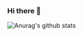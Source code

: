 ### Hi there 👋


![Anurag's github stats](https://github-readme-stats.vercel.app/api?username=Knackie&show_icons=true&theme=radical)
<!--
**Knackie/Knackie** is a ✨ _special_ ✨ repository because its `README.md` (this file) appears on your GitHub profile.

Here are some ideas to get you started:

- 🔭 I’m currently working on ...
- 🌱 I’m currently learning ...
- 👯 I’m looking to collaborate on ...
- 🤔 I’m looking for help with ...
- 💬 Ask me about ...
- 📫 How to reach me: dab
- 😄 Pronouns: ...
- ⚡ Fun fact: ...
-->
